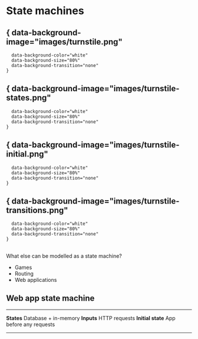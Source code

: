 # State machines

## { data-background-image="images/turnstile.png"
      data-background-color="white"
      data-background-size="80%"
      data-background-transition="none"
    }

## { data-background-image="images/turnstile-states.png"
      data-background-color="white"
      data-background-size="80%"
      data-background-transition="none"
    }

## { data-background-image="images/turnstile-initial.png"
      data-background-color="white"
      data-background-size="80%"
      data-background-transition="none"
    }

## { data-background-image="images/turnstile-transitions.png"
      data-background-color="white"
      data-background-size="80%"
      data-background-transition="none"
    }

##

<!-- TODO: if you have time, have a slide per example with a state machine diagram -->
What else can be modelled as a state machine?

- Games
- Routing
- Web applications

## Web app state machine

-----------------   ---------------------------
**States**          Database + in-memory
**Inputs**          HTTP requests
**Initial state**   App before any requests
-----------------   ---------------------------

